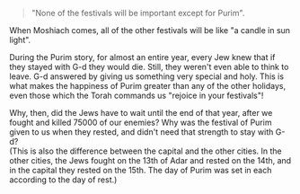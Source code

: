 > "None of the festivals will be important except for Purim".

When Moshiach comes, all of the other festivals will be like "a candle in sun light".

During the Purim story, for almost an entire year, every Jew knew that if they stayed with G-d they would die. Still, they weren't even able to think to leave. G-d answered by giving us something very special and holy. This is what makes the happiness of Purim greater than any of the other holidays, even those which the Torah commands us "rejoice in your festivals"!

Why, then, did the Jews have to wait until the end of that year, after we fought and killed 75000 of our enemies? Why was the festival of Purim given to us when they rested, and didn't need that strength to stay with G-d?  
(This is also the difference between the capital and the other cities. In the other cities, the Jews fought on the 13th of Adar and rested on the 14th, and in the capital they rested on the 15th. The day of Purim was set in each according to the day of rest.)
